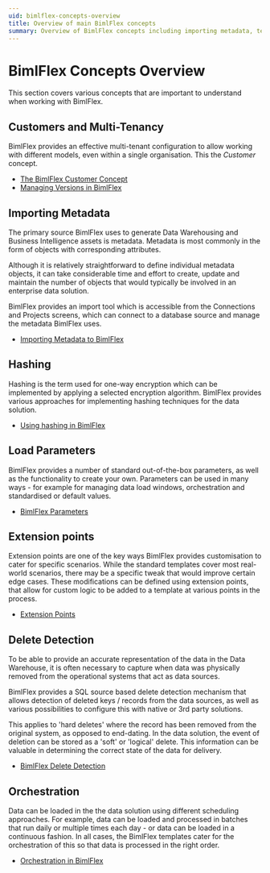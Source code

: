 ```yaml
---
uid: bimlflex-concepts-overview
title: Overview of main BimlFlex concepts
summary: Overview of BimlFlex concepts including importing metadata, templates, integration keys, load parameters, and delete detection
---
```

# BimlFlex Concepts Overview

This section covers various concepts that are important to understand when working with BimlFlex.

## Customers and Multi-Tenancy

BimlFlex provides an effective multi-tenant configuration to allow working with different models, even within a single organisation. This the *Customer* concept.

* [The BimlFlex Customer Concept](xref:bimlflex-concepts-customer)
* [Managing Versions in BimlFlex](xref:bimlflex-concepts-versions)

## Importing Metadata

The primary source BimlFlex uses to generate Data Warehousing and Business Intelligence assets is metadata. Metadata is most commonly in the form of objects with corresponding attributes.

Although it is relatively straightforward to define individual metadata objects, it can take considerable time and effort to create, update and maintain the number of objects that would typically be involved in an enterprise data solution.

BimlFlex provides an import tool which is accessible from the Connections and Projects screens, which can connect to a database source and manage the metadata BimlFlex uses.

* [Importing Metadata to BimlFlex](xref:bimlflex-concepts-importing-metadata)

## Hashing

Hashing is the term used for one-way encryption which can be implemented by applying a selected encryption algorithm. BimlFlex provides various approaches for implementing hashing techniques for the data solution.

* [Using hashing in BimlFlex](xref:bimlflex-concepts-hashing)

## Load Parameters

BimlFlex provides a number of standard out-of-the-box parameters, as well as the functionality to create your own. Parameters can be used in many ways - for example for managing data load windows, orchestration and standardised or default values.

* [BimlFlex Parameters](xref:bbimlflex-concepts-metadata-parameters)

## Extension points

Extension points are one of the key ways BimlFlex provides customisation to cater for specific scenarios. While the standard templates cover most real-world scenarios, there may be a specific tweak that would improve certain edge cases. These modifications can be defined using extension points, that allow for custom logic to be added to a template at various points in the process.

* [Extension Points](xref:bimlflex-concepts-extension-points)

## Delete Detection

To be able to provide an accurate representation of the data in the Data Warehouse, it is often necessary to capture when data was physically removed from the operational systems that act as data sources.

BimlFlex provides a SQL source based delete detection mechanism that allows detection of deleted keys / records from the data sources, as well as various possibilities to configure this with native or 3rd party solutions.

This applies to 'hard deletes' where the record has been removed from the original system, as opposed to end-dating. In the data solution, the event of deletion can be stored as a 'soft' or 'logical' delete. This information can be valuable in determining the correct state of the data for delivery.

* [BimlFlex Delete Detection](xref:bimlflex-concepts-delete-detection)

## Orchestration

Data can be loaded in the the data solution using different scheduling approaches. For example, data can be loaded and processed in batches that run daily or multiple times each day - or data can be loaded in a continuous fashion. In all cases, the BimlFlex templates cater for the orchestration of this so that data is processed in the right order.

* [Orchestration in BimlFlex](xref:bimlflex-concepts-orchestration)
